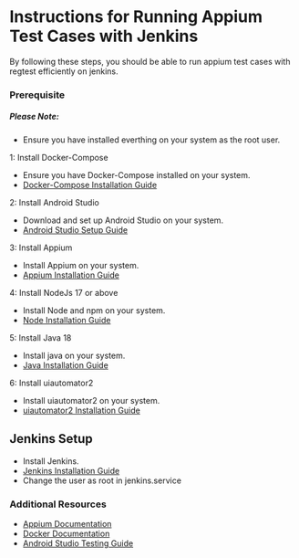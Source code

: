 # Instructions for Running Appium Test Cases with Jenkins
By following these steps, you should be able to run appium test cases with regtest efficiently on jenkins. 

### Prerequisite
   ##### Please Note: 
   - Ensure you have installed everthing on your system as the root user.
 
1: Install Docker-Compose
  
   - Ensure you have Docker-Compose installed on your system.
   - [Docker-Compose Installation Guide](https://docs.docker.com/compose/install/)

2: Install Android Studio
    
   - Download and set up Android Studio on your system.
   - [Android Studio Setup Guide](https://developer.android.com/studio/install)

3: Install Appium

   - Install Appium on your system.
   - [Appium Installation Guide](https://appium.io/docs/en/2.2/quickstart/install/)

4: Install NodeJs 17 or above

   - Install Node and npm on your system.
   - [Node Installation Guide](https://nodejs.org/en/download)

5: Install Java 18

   - Install java on your system.
   - [Java Installation Guide](https://www.oracle.com/java/technologies/javase/jdk18-archive-downloads.html)

6: Install uiautomator2

   - Install uiautomator2 on your system.
   - [uiautomator2 Installation Guide](https://appium.io/docs/en/2.1/quickstart/uiauto2-driver/)


## Jenkins Setup 
   - Install Jenkins.
   - [Jenkins Installation Guide](https://www.jenkins.io/doc/book/installing/linux/#debianubuntu)
   - Change the user as root in jenkins.service


### Additional Resources

   - [Appium Documentation](https://appium.io/docs/en/2.2/)
   - [Docker Documentation](https://docs.docker.com/)
   - [Android Studio Testing Guide](https://developer.android.com/studio/test)